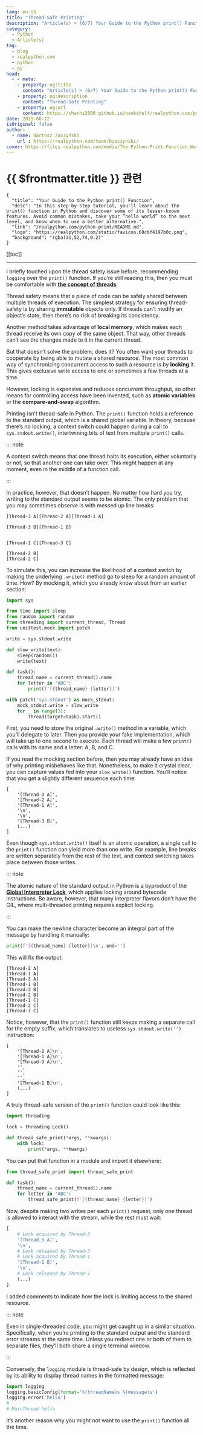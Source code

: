 ```yaml
---
lang: en-US
title: "Thread-Safe Printing"
description: "Article(s) > (6/7) Your Guide to the Python print() Function"
category:
  - Python
  - Article(s)
tag:
  - blog
  - realpython.com
  - python
  - py
head:
  - - meta:
    - property: og:title
      content: "Article(s) > (6/7) Your Guide to the Python print() Function"
    - property: og:description
      content: "Thread-Safe Printing"
    - property: og:url
      content: https://chanhi2000.github.io/bookshelf/realpython.com/python-list/thread-safe-printing.html
date: 2019-08-12
isOriginal: false
author:
  - name: Bartosz Zaczyński
    url : https://realpython.com/team/bzaczynski/
cover: https://files.realpython.com/media/The-Python-Print-Function_Watermarked.26066d64ad82.jpg
---
```


# {{ $frontmatter.title }} 관련

```component VPCard
{
  "title": "Your Guide to the Python print() Function",
  "desc": "In this step-by-step tutorial, you'll learn about the print() function in Python and discover some of its lesser-known features. Avoid common mistakes, take your ”hello world” to the next level, and know when to use a better alternative.",
  "link": "/realpython.com/python-print/README.md",
  "logo": "https://realpython.com/static/favicon.68cbf4197b0c.png",
  "background": "rgba(31,52,74,0.2)"
}
```

[[toc]]

---

<SiteInfo
  name="Your Guide to the Python print() Function"
  desc="In this tutorial, you'll dive deep into Python's lists. You'll learn how to create them, update their content, populate and grow them, and more. Along the way, you'll code practical examples that will help you strengthen your skills with this fundamental data type in Python."
  url="https://realpython.com/python-print#thread-safe-printing"
  logo="https://realpython.com/static/favicon.68cbf4197b0c.png"
  preview="https://files.realpython.com/media/The-Python-Print-Function_Watermarked.26066d64ad82.jpg"/>

I briefly touched upon the thread safety issue before, recommending `logging` over the `print()` function. If you’re still reading this, then you must be comfortable with [**the concept of threads**](/realpython.com/intro-to-python-threading.md).

Thread safety means that a piece of code can be safely shared between multiple threads of execution. The simplest strategy for ensuring thread-safety is by sharing **immutable** objects only. If threads can’t modify an object’s state, then there’s no risk of breaking its consistency.

Another method takes advantage of **local memory**, which makes each thread receive its own copy of the same object. That way, other threads can’t see the changes made to it in the current thread.

But that doesn’t solve the problem, does it? You often want your threads to cooperate by being able to mutate a shared resource. The most common way of synchronizing concurrent access to such a resource is by **locking** it. This gives exclusive write access to one or sometimes a few threads at a time.

However, locking is expensive and reduces concurrent throughput, so other means for controlling access have been invented, such as **atomic variables** or the **compare-and-swap** algorithm.

Printing isn’t thread-safe in Python. The `print()` function holds a reference to the standard output, which is a shared global variable. In theory, because there’s no locking, a context switch could happen during a call to `sys.stdout.write()`, intertwining bits of text from multiple `print()` calls.

::: note

A context switch means that one thread halts its execution, either voluntarily or not, so that another one can take over. This might happen at any moment, even in the middle of a function call.

:::

In practice, however, that doesn’t happen. No matter how hard you try, writing to the standard output seems to be atomic. The only problem that you may sometimes observe is with messed up line breaks:

```plaintext title="output"
[Thread-3 A][Thread-2 A][Thread-1 A]

[Thread-3 B][Thread-1 B]


[Thread-1 C][Thread-3 C]

[Thread-2 B]
[Thread-2 C]
```

To simulate this, you can increase the likelihood of a context switch by making the underlying `.write()` method go to sleep for a random amount of time. How? By mocking it, which you already know about from an earlier section:

```py :collapsed-lines
import sys

from time import sleep
from random import random
from threading import current_thread, Thread
from unittest.mock import patch

write = sys.stdout.write

def slow_write(text):
    sleep(random())
    write(text)

def task():
    thread_name = current_thread().name
    for letter in 'ABC':
        print(f'[{thread_name} {letter}]')

with patch('sys.stdout') as mock_stdout:
    mock_stdout.write = slow_write
    for _ in range(3):
        Thread(target=task).start()
```

First, you need to store the original `.write()` method in a variable, which you’ll delegate to later. Then you provide your fake implementation, which will take up to one second to execute. Each thread will make a few `print()` calls with its name and a letter: A, B, and C.

If you read the mocking section before, then you may already have an idea of why printing misbehaves like that. Nonetheless, to make it crystal clear, you can capture values fed into your `slow_write()` function. You’ll notice that you get a slightly different sequence each time:

```plaintext title="output"
[
    '[Thread-3 A]',
    '[Thread-2 A]',
    '[Thread-1 A]',
    '\n',
    '\n',
    '[Thread-3 B]',
    (...)
]
```

Even though `sys.stdout.write()` itself is an atomic operation, a single call to the `print()` function can yield more than one write. For example, line breaks are written separately from the rest of the text, and context switching takes place between those writes.

::: note

The atomic nature of the standard output in Python is a byproduct of the [**Global Interpreter Lock**](/realpython.com/python-gil.md), which applies locking around bytecode instructions. Be aware, however, that many interpreter flavors don’t have the GIL, where multi-threaded printing requires explicit locking.

:::

You can make the newline character become an integral part of the message by handling it manually:

```py
print(f'[{thread_name} {letter}]\n', end='')
```

This will fix the output:

```plaintext title="output"
[Thread-2 A]
[Thread-1 A]
[Thread-3 A]
[Thread-1 B]
[Thread-3 B]
[Thread-2 B]
[Thread-1 C]
[Thread-2 C]
[Thread-3 C]
```

Notice, however, that the `print()` function still keeps making a separate call for the empty suffix, which translates to useless `sys.stdout.write('')` instruction:

```plaintext title="output"
[
    '[Thread-2 A]\n',
    '[Thread-1 A]\n',
    '[Thread-3 A]\n',
    '',
    '',
    '',
    '[Thread-1 B]\n',
    (...)
]
```

A truly thread-safe version of the `print()` function could look like this:

```py
import threading

lock = threading.Lock()

def thread_safe_print(*args, **kwargs):
    with lock:
        print(*args, **kwargs)
```

You can put that function in a module and import it elsewhere:

```py
from thread_safe_print import thread_safe_print

def task():
    thread_name = current_thread().name
    for letter in 'ABC':
        thread_safe_print(f'[{thread_name} {letter}]')
```

Now, despite making two writes per each `print()` request, only one thread is allowed to interact with the stream, while the rest must wait:

```py
[
    # Lock acquired by Thread-3 
    '[Thread-3 A]',
    '\n',
    # Lock released by Thread-3
    # Lock acquired by Thread-1
    '[Thread-1 B]',
    '\n',
    # Lock released by Thread-1
    (...)
]
```

I added comments to indicate how the lock is limiting access to the shared resource.

::: note

Even in single-threaded code, you might get caught up in a similar situation. Specifically, when you’re printing to the standard output and the standard error streams at the same time. Unless you redirect one or both of them to separate files, they’ll both share a single terminal window.

:::

Conversely, the `logging` module is thread-safe by design, which is reflected by its ability to display thread names in the formatted message:

```py
import logging
logging.basicConfig(format='%(threadName)s %(message)s')
logging.error('hello')
# 
# MainThread hello
```

It’s another reason why you might not want to use the `print()` function all the time.
